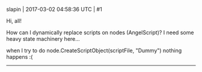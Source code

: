 slapin | 2017-03-02 04:58:36 UTC | #1

Hi, all!

How can I dynamically replace scripts on nodes (AngelScript)?
I need some heavy state machinery here...

when I try to do node.CreateScriptObject(scriptFile, "Dummy") nothing happens :(

-------------------------

